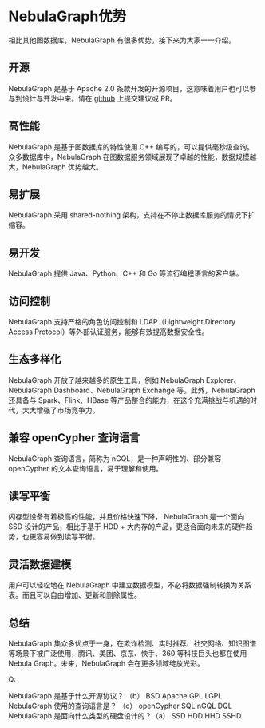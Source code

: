 # NebulaGraph优势

相比其他图数据库，NebulaGraph 有很多优势，接下来为大家一一介绍。

## 开源

NebulaGraph 是基于 Apache 2.0 条款开发的开源项目，这意味着用户也可以参与到设计与开发中来。请在 [github](https://github.com/vesoft-inc/nebula) 上提交建议或 PR。

## 高性能

NebulaGraph 是基于图数据库的特性使用 C++ 编写的，可以提供毫秒级查询。众多数据库中，NebulaGraph 在图数据服务领域展现了卓越的性能，数据规模越大，NebulaGraph 优势越大。

## 易扩展

NebulaGraph 采用 shared-nothing 架构，支持在不停止数据库服务的情况下扩缩容。

## 易开发

NebulaGraph 提供 Java、Python、C++ 和 Go 等流行编程语言的客户端。

## 访问控制

NebulaGraph 支持严格的角色访问控制和 LDAP（Lightweight Directory Access Protocol）等外部认证服务，能够有效提高数据安全性。

## 生态多样化

NebulaGraph 开放了越来越多的原生工具，例如 NebulaGraph Explorer、NebulaGraph Dashboard、NebulaGraph Exchange 等。此外，NebulaGraph 还具备与 Spark、Flink、HBase 等产品整合的能力，在这个充满挑战与机遇的时代，大大增强了市场竞争力。

## 兼容 openCypher 查询语言

NebulaGraph 查询语言，简称为 nGQL，是一种声明性的、部分兼容 openCypher 的文本查询语言，易于理解和使用。

## 读写平衡

闪存型设备有着极高的性能，并且价格快速下降， NebulaGraph 是一个面向 SSD 设计的产品，相比于基于 HDD + 大内存的产品，更适合面向未来的硬件趋势，也更容易做到读写平衡。

## 灵活数据建模

用户可以轻松地在 NebulaGraph 中建立数据模型，不必将数据强制转换为关系表。而且可以自由增加、更新和删除属性。

## 总结

NebulaGraph 集众多优点于一身，在欺诈检测、实时推荐、社交网络、知识图谱等场景下被广泛使用，腾讯、美团、京东、快手、360 等科技巨头也都在使用 Nebula Graph。未来，NebulaGraph 会在更多领域绽放光彩。


Q:

NebulaGraph 是基于什么开源协议？ （b）
BSD
Apache
GPL
LGPL
NebulaGraph 使用的查询语言是？ （c）
openCypher
SQL
nGQL
DQL
NebulaGraph 是面向什么类型的硬盘设计的？（a）
SSD
HDD
HHD
SSHD
